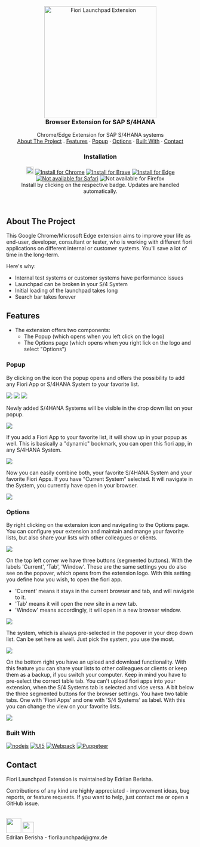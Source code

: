 <div align="center">

  <div id="banner-image-container" >
     <img src="imagesReadMe/introPic.png" alt="Fiori Launchpad Extension" width="300">
  </div>


  <h3 align="center" style="margin-top: 0;">Browser Extension for SAP S/4HANA</h3>

  <p align="center">
    Chrome/Edge Extension for SAP S/4HANA systems
    <br />
    <a href="#about the project">About The Project</a>
    .
    <a href="#features">Features</a>
    ·
    <a href="#popup">Popup</a>
    ·
    <a href="#options">Options</a>
    ·
    <a href="#built with">Built With</a>
    ·
    <a href="#contact">Contact</a>
  </p>
</div>

<h3 align="center">Installation</h3>

<p align="center">
<a href="https://edrilanberisha.github.io/">
<img src="imagesReadMe/sap48.png" height="20px" /></a>
<a href="https://chromewebstore.google.com/detail/nelmoakcfgfgkigcjgkmibhmgfpbhcbh?utm_source=item-share-cb">
<img src="https://img.shields.io/badge/chrome-v1.23.3-4285F4?logo=google-chrome" alt="Install for Chrome" /></a>
<a href="https://chromewebstore.google.com/detail/nelmoakcfgfgkigcjgkmibhmgfpbhcbh?utm_source=item-share-cb">
<img src="https://img.shields.io/badge/brave-v1.23.3-FB542B?logo=brave" alt="Install for Brave" /></a>
<a href="https://chromewebstore.google.com/detail/nelmoakcfgfgkigcjgkmibhmgfpbhcbh?utm_source=item-share-cb">
<img src="https://img.shields.io/badge/edge-v1.23.3-0078D7?logo=microsoft-edge" alt="Install for Edge" /></a>
<a href="https://www.mozilla.org/en-US/firefox/new/">
<img src="https://img.shields.io/badge/safari-not_available-000000?logo=safari" alt="Not available for Safari" /></a>
<img src="https://img.shields.io/badge/firefox-not_available-000000?logo=firefox" alt="Not available for Firefox" />
<br />
Install by clicking on the respective badge.
Updates are handled automatically.
</p>

<br />

## About The Project

This Google Chrome/Microsoft Edge extension aims to improve your life as end-user, developer, consultant or tester, who is working with different fiori applications on different internal or customer systems. You'll save a lot of time in the long-term.

Here's why:
* Internal test systems or customer systems have performance issues
* Launchpad can be broken in your S/4 System
* Initial loading of the launchpad takes long
* Search bar takes forever

## Features

* The extension offers two components:
    * The Popup (which opens when you left click on the logo)
    * The Options page (which opens when you right lick on the logo and select "Options")

### Popup

By clicking on the icon the popup opens and offers the possibility to add any Fiori App or S/4HANA System to your favorite list.

<img src="imagesReadMe/popup1.jpg"/>
<img src="imagesReadMe/popup2.jpg"/>
<img src="imagesReadMe/popup3.jpg"/>

Newly added S/4HANA Systems will be visible in the drop down list on your popup. 

<img src="imagesReadMe/popup5.jpg"/>

If you add a Fiori App to your favorite list, it will show up in your popup as well. This is basically a "dynamic" bookmark, you can open this fiori app, in any S/4HANA System.

<img src="imagesReadMe/popup6.jpg"/>

Now you can easily combine both, your favorite S/4HANA System and your favorite Fiori Apps. If you have "Current System" selected. It will navigate in the System, you currently have open in your browser.

<img src="imagesReadMe/popup7.jpg"/>

### Options

By right clicking on the extension icon and navigating to the Options page. You can configure your extension and maintain and mange your favorite lists, but also share your lists with other colleagues or clients.

<img src="imagesReadMe/options1.jpg"/>

On the top left corner we have three buttons (segmented buttons). With the labels 'Current', 'Tab', 'Window'. These are the same settings you do also see on the popover, which opens from the extension logo. With this setting you define how you wish, to open the fiori app. 
* 'Current' means it stays in the current browser and tab, and will navigate to it.
* 'Tab' means it will open the new site in a new tab.
* 'Window' means accordingly, it will open in a new browser window.

<img src="imagesReadMe/options2.jpg"/>

The system, which is always pre-selected in the popover in your drop down list. Can be set here as well. Just pick the system, you use the most.

<img src="imagesReadMe/options3.jpg"/>

On the bottom right you have an upload and download functionality. With this feature you can share your lists to other colleagues or clients or keep them as a backup, if you switch your computer. Keep in mind you have to pre-select the correct table tab. You can't upload fiori apps into your extension, when the S/4 Systems tab is selected and vice versa. A bit below the three segmented buttons for the browser settings. You have two table tabs. One with 'Fiori Apps' and one with 'S/4 Systems' as label. With this you can change the view on your favorite lists. 

<img src="imagesReadMe/options4.jpg"/>


### Built With

[![nodejs][nodejs]][nodejs-url] 
[![UI5][ui5-wc]][ui5wc-url]
[![Webpack][webpack]][webpack-url]
[![Puppeteer][puppeteer]][puppeteer-url]


## Contact

Fiori Launchpad Extension is maintained by Edrilan Berisha.

Contributions of any kind are highly appreciated - improvement ideas, bug reports, or feature requests.
If you want to help, just contact me or open a GitHub issue.


<br/>
<a href="https://www.linkedin.com/in/edrilan-berisha/">
<img src="imagesReadMe/linkedInIcon.webp" height="40px" /></a>
<a href="https://github.com/EdrilanBerisha">
<img src="imagesReadMe/githubIcon.png" height="30px" /></a>
<br/>
Edrilan Berisha - fiorilaunchpad@gmx.de <br/>



[ui5-wc]: imagesReadMe/ui5logo.png
[ui5wc-url]: https://sap.github.io/ui5-webcomponents/
[puppeteer]: imagesReadMe/puppeteerlogo.png
[puppeteer-url]: https://github.com/puppeteer/puppeteer
[webpack]: imagesReadMe/webpacklogo.png
[webpack-url]: https://webpack.js.org/
[nodejs]: imagesReadMe/nodejslogo.png
[nodejs-url]: https://nodejs.org/en/
[introPicture]: imagesReadMe/introPic.png
[gitHub]: imagesReadMe/githubIcon.png
[linkedIn]: imagesReadMe/linkedInIcon.webp
[linkedIn-url]: https://www.linkedin.com/in/edrilan-berisha/

